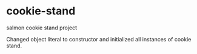 # cookie-stand
salmon cookie stand project

Changed object literal to constructor and initialized all instances of cookie stand.